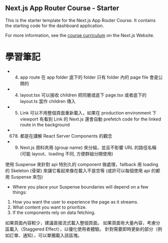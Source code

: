 ## Next.js App Router Course - Starter

This is the starter template for the Next.js App Router Course. It contains the starting code for the dashboard application.

For more information, see the [course curriculum](https://nextjs.org/learn) on the Next.js Website.

# 學習筆記

- 4. app route 在 app folder 底下的 folder 只有 folder 內的 page file 會是公開的

- 4. layout.tsx 可以接收 children 把同層或底下 page.tsx 或者底下的 layout.ts 當作 children 傳入

- 5. Link 可以不用整個頁面重新載入，如果在 production environment 下 viewport 有看到 Link 的 Next.js 還會自動 prefetch code for the linked route in the background

- 678. 都是在講解 React Server Components 的觀念

- 9. Next.js 資料夾用 (group name) 來分組，並且不影響 URL 的路徑名稱 (可能 layout、loading 不同, 方便群組分開使用)

使用 Suspense 來針對 api 特別久的 component 做處理，fallback 用 loading 的 Skeleton (骨架) 來讓它看起來像在載入不是空等 (或許可以每個使用 api 的都用 Suspense 來包)

- Where you place your Suspense boundaries will depend on a few things:

1. How you want the user to experience the page as it streams.
2. What content you want to prioritize.
3. If the components rely on data fetching.

如果頁面內容較少，建議直接流式載入整個頁面。
如果頁面有大量內容，考慮分區載入（Staggered Effect），以優化使用者體驗。
針對需要即時更新的部分（例如訂單、通知），可以單獨載入該區塊。
